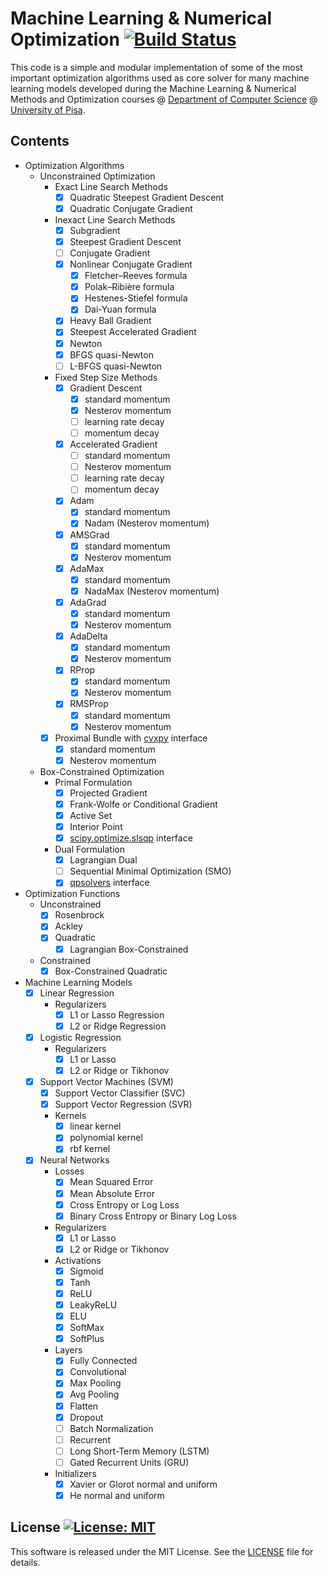 # Machine Learning & Numerical Optimization [![Build Status](https://travis-ci.org/dmeoli/MachineLearningNumericalOptimization.svg?branch=master)](https://travis-ci.org/dmeoli/MachineLearningNumericalOptimization)

This code is a simple and modular implementation of some of the most important optimization algorithms used as core 
solver for many machine learning models developed during the Machine Learning & Numerical Methods and Optimization 
courses @ [Department of Computer Science](https://www.di.unipi.it/en/) @ [University of Pisa](https://www.unipi.it/index.php/english).

## Contents
- Optimization Algorithms
    - Unconstrained Optimization
        - Exact Line Search Methods
            - [x] Quadratic Steepest Gradient Descent
            - [x] Quadratic Conjugate Gradient
        - Inexact Line Search Methods
            - [x] Subgradient
            - [x] Steepest Gradient Descent
            - [ ] Conjugate Gradient
            - [x] Nonlinear Conjugate Gradient
                - [x] Fletcher–Reeves formula
                - [x] Polak–Ribière formula
                - [x] Hestenes-Stiefel formula
                - [x] Dai-Yuan formula
            - [x] Heavy Ball Gradient
            - [x] Steepest Accelerated Gradient
            - [x] Newton
            - [x] BFGS quasi-Newton
            - [ ] L-BFGS quasi-Newton
        - Fixed Step Size Methods
            - [x] Gradient Descent
                - [x] standard momentum
                - [x] Nesterov momentum
                - [ ] learning rate decay
                - [ ] momentum decay
            - [x] Accelerated Gradient
                - [ ] standard momentum
                - [ ] Nesterov momentum
                - [ ] learning rate decay
                - [ ] momentum decay
            - [x] Adam
                - [x] standard momentum
                - [x] Nadam (Nesterov momentum)
            - [x] AMSGrad
                - [x] standard momentum
                - [x] Nesterov momentum
            - [x] AdaMax
                - [x] standard momentum
                - [x] NadaMax (Nesterov momentum)
            - [x] AdaGrad
                - [x] standard momentum
                - [x] Nesterov momentum
            - [x] AdaDelta
                - [x] standard momentum
                - [x] Nesterov momentum
            - [x] RProp
                - [x] standard momentum
                - [x] Nesterov momentum
            - [x] RMSProp
                - [x] standard momentum
                - [x] Nesterov momentum
        - [x] Proximal Bundle with [cvxpy](https://github.com/cvxgrp/cvxpy) interface
             - [x] standard momentum
             - [x] Nesterov momentum
    - Box-Constrained Optimization
        - Primal Formulation
            - [x] Projected Gradient
            - [x] Frank-Wolfe or Conditional Gradient
            - [x] Active Set
            - [x] Interior Point
            - [x] [scipy.optimize.slsqp](https://docs.scipy.org/doc/scipy/reference/tutorial/optimize.html#sequential-least-squares-programming-slsqp-algorithm-method-slsqp) interface
        - Dual Formulation
            - [x] Lagrangian Dual
            - [ ] Sequential Minimal Optimization (SMO)
            - [x] [qpsolvers](https://github.com/stephane-caron/qpsolvers) interface

- Optimization Functions
    - Unconstrained
        - [x] Rosenbrock
        - [x] Ackley
        - [x] Quadratic
            - [x] Lagrangian Box-Constrained
    - Constrained
        - [x] Box-Constrained Quadratic

- Machine Learning Models
    - [x] Linear Regression
        - Regularizers
            - [x] L1 or Lasso Regression
            - [x] L2 or Ridge Regression
    - [x] Logistic Regression
        - Regularizers
            - [x] L1 or Lasso
            - [x] L2 or Ridge or Tikhonov
    - [x] Support Vector Machines (SVM)
        - [x] Support Vector Classifier (SVC)
        - [x] Support Vector Regression (SVR)
        - Kernels
            - [x] linear kernel
            - [x] polynomial kernel
            - [x] rbf kernel
    - [x] Neural Networks
        - Losses
            - [x] Mean Squared Error
            - [x] Mean Absolute Error
            - [x] Cross Entropy or Log Loss
            - [x] Binary Cross Entropy or Binary Log Loss
        - Regularizers
            - [x] L1 or Lasso
            - [x] L2 or Ridge or Tikhonov
        - Activations
            - [x] Sigmoid
            - [x] Tanh
            - [x] ReLU
            - [x] LeakyReLU
            - [x] ELU
            - [x] SoftMax
            - [x] SoftPlus
        - Layers
            - [x] Fully Connected
            - [x] Convolutional
            - [x] Max Pooling
            - [x] Avg Pooling
            - [x] Flatten
            - [x] Dropout
            - [ ] Batch Normalization
            - [ ] Recurrent
            - [ ] Long Short-Term Memory (LSTM)
            - [ ] Gated Recurrent Units (GRU)
        - Initializers
            - [x] Xavier or Glorot normal and uniform
            - [x] He normal and uniform

## License [![License: MIT](https://img.shields.io/badge/License-MIT-yellow.svg)](https://opensource.org/licenses/MIT)

This software is released under the MIT License. See the [LICENSE](LICENSE) file for details.
